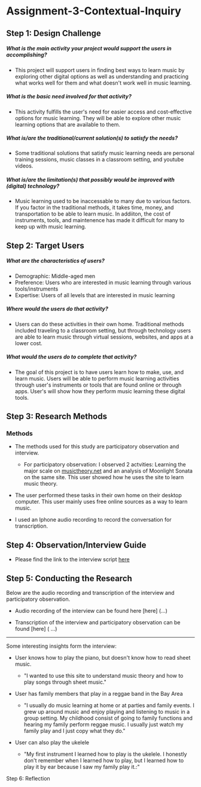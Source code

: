 # Assignment-3-Contextual-Inquiry

## Step 1: Design Challenge

##### What is the main activity your project would support the users in accomplishing?
* This project will support users in finding best ways to learn music by exploring other digital options as well as understanding and practicing what works well for them and what doesn't work well in music learning.

##### What is the basic need involved for that activity?
* This activity fulfills the user's need for easier access and cost-effective options for music learning. They will be able to explore other music learning options that are available to them.

##### What is/are the traditional/current solution(s) to satisfy the needs?
* Some traditional solutions that satisfy music learning needs are personal training sessions, music classes in a classroom setting, and youtube videos. 

##### What is/are the limitation(s) that possibly would be improved with (digital) technology?

* Music learning used to be inaccessable to many due to various factors. If you factor in the traditional methods, it takes time, money, and transportation to be able to learn music. In addiiton, the cost of instruments, tools, and maintenence has made it difficult for many to keep up with music learning. 


## Step 2:  Target Users

##### What are the characteristics of users?
* Demographic: Middle-aged men 
* Preference: Users who are interested in music learning through various tools/instruments
* Expertise: Users of all levels that are interested in music learning 

##### Where would the users do that activity?

* Users can do these activities in their own home. Traditional methods included traveling to a classroom setting, but through technology users are able to learn music through virtual sessions, websites, and apps at a lower cost.


##### What would the users do to complete that activity?

* The goal of this project is to have users learn how to make, use, and learn music. Users will be able to perform music learning activities through user's instruments or tools that are found online or through apps. User's will show how they perform music learning these digital tools.


## Step 3: Research Methods

### Methods
* The methods used for this study are participatory observation and interview. 
  * For participatory observation: I observed 2 actvities: Learning the major scale on [musictheory.net](musictheory.net) and an analysis of Moonlight Sonata on the same site. This user showed how he uses the site to learn music theory.

* The user performed these tasks in their own home on their desktop computer. This user mainly uses free online sources as a way to learn music.

* I used an Iphone audio recording to record the conversation for transcription. 

## Step 4: Observation/Interview Guide

* Please find the link to the interview script [here](https://docs.google.com/document/d/1KryFL1uKlntlG_0kSIA2DTocJg2-fY_7B2TX4fwwDRI/edit?usp=sharing)

## Step 5: Conducting the Research

Below are the audio recording and transcription of the interview and participatory observation.

* Audio recording of the interview can be found here [here] (...)

* Transcription of the interview and participatory observation can be found [here] ( ...)

 

---------------------------------------
Some interesting insights form the interview: 

* User knows how to play the piano, but doesn't know how to read sheet music.
  * "I wanted to use this site to understand music theory and how to play songs through sheet music."

* User has family members that play in a reggae band in the Bay Area
  * "I usually do music learning at home or at parties and family events. I grew up around music and enjoy playing and listening to music in a group setting. My childhood consist of going to family functions and hearing my family perform reggae music. I usually just watch my family play and I just copy what they do."

* User can also play the ukelele
  * "My first instrument I learned how to play is the ukelele. I honestly don't remember when I learned how to play, but I learned how to play it by ear because I saw my family play it.:"


Step 6: Reflection







